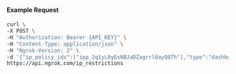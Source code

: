 <!-- Code generated for API Clients. DO NOT EDIT. -->

#### Example Request

```bash
curl \
-X POST \
-H "Authorization: Bearer {API_KEY}" \
-H "Content-Type: application/json" \
-H "Ngrok-Version: 2" \
-d '{"ip_policy_ids":["ipp_2q1yL8yEsNBJaDZagrrl8ayQ8Th"],"type":"dashboard"}' \
https://api.ngrok.com/ip_restrictions
```
